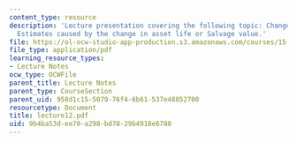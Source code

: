 ```yaml
---
content_type: resource
description: 'Lecture presentation covering the following topic: Changes in Depriciation
  Estimates caused by the change in asset life or Salvage value.'
file: https://ol-ocw-studio-app-production.s3.amazonaws.com/courses/15-501-introduction-to-financial-and-managerial-accounting-spring-2004/9b4ba53dee70a298bd7829b4918e6780_lecture12.pdf
file_type: application/pdf
learning_resource_types:
- Lecture Notes
ocw_type: OCWFile
parent_title: Lecture Notes
parent_type: CourseSection
parent_uid: 958d1c15-5079-76f4-6b61-537e48852700
resourcetype: Document
title: lecture12.pdf
uid: 9b4ba53d-ee70-a298-bd78-29b4918e6780
---
```

